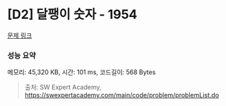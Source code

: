 # [D2] 달팽이 숫자 - 1954 

[문제 링크](https://swexpertacademy.com/main/code/problem/problemDetail.do?contestProbId=AV5PobmqAPoDFAUq) 

### 성능 요약

메모리: 45,320 KB, 시간: 101 ms, 코드길이: 568 Bytes



> 출처: SW Expert Academy, https://swexpertacademy.com/main/code/problem/problemList.do